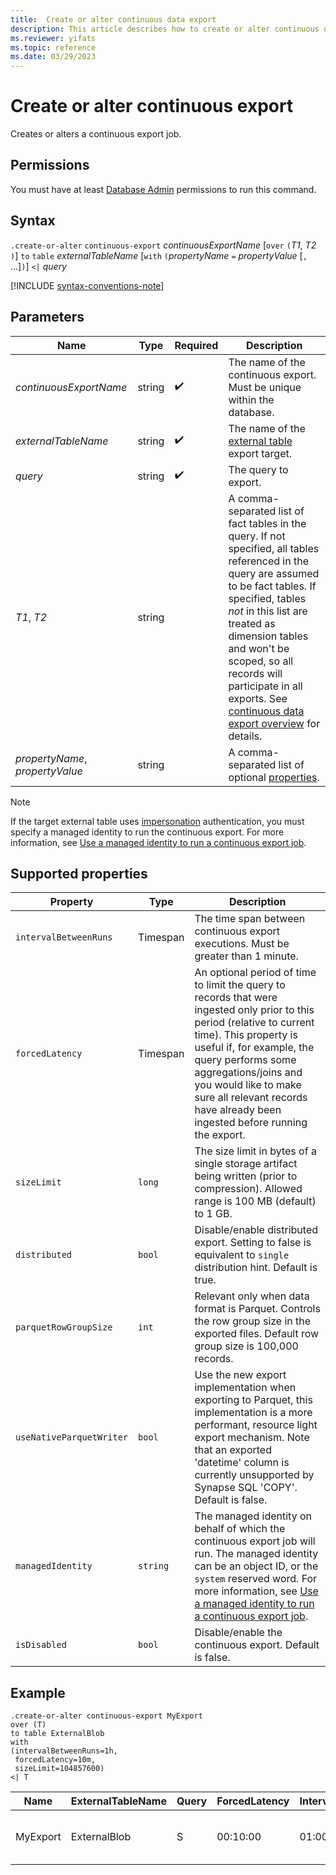 ```yaml
---
title:  Create or alter continuous data export
description: This article describes how to create or alter continuous data export in Azure Data Explorer.
ms.reviewer: yifats
ms.topic: reference
ms.date: 03/29/2023
---
```

# Create or alter continuous export

Creates or alters a continuous export job.

## Permissions

You must have at least [Database Admin](../access-control/role-based-access-control.md) permissions to run this command.

## Syntax

`.create-or-alter` `continuous-export` *continuousExportName* [`over` `(`*T1*, *T2* `)`] `to` `table` *externalTableName* [`with` `(`*propertyName* `=` *propertyValue* [`,` ...]`)`] `<|` *query*

[!INCLUDE [syntax-conventions-note](../../../includes/syntax-conventions-note.md)]

## Parameters

| Name | Type | Required | Description |
|--|--|--|--|
| *continuousExportName* | string |  :heavy_check_mark: | The name of the continuous export. Must be unique within the database. |
| *externalTableName* | string |  :heavy_check_mark: | The name of the [external table](../../query/schema-entities/external-tables.md) export target. |
| *query* | string |  :heavy_check_mark: | The query to export. |
| *T1*, *T2* | string | | A comma-separated list of fact tables in the query. If not specified, all tables referenced in the query are assumed to be fact tables. If specified, tables *not* in this list are treated as dimension tables and won't be scoped, so all records will participate in all exports. See [continuous data export overview](continuous-data-export.md) for details. |
| *propertyName*, *propertyValue* | string | | A comma-separated list of optional [properties](#properties).|

> [!NOTE]
> If the target external table uses [impersonation](../../api/connection-strings/storage-authentication-methods.md#impersonation) authentication, you must specify a managed identity to run the continuous export. For more information, see [Use a managed identity to run a continuous export job](continuous-export-with-managed-identity.md).

## Supported properties

| Property | Type | Description |
|--|--|--|
| `intervalBetweenRuns` | Timespan | The time span between continuous export executions. Must be greater than 1 minute. |
| `forcedLatency` | Timespan | An optional period of time to limit the query to records that were ingested only prior to this period (relative to current time). This property is useful if, for example, the query performs some aggregations/joins and you would like to make sure all relevant records have already been ingested before running the export. |
| `sizeLimit` | `long` | The size limit in bytes of a single storage artifact being written (prior to compression). Allowed range is 100 MB (default) to 1 GB. |
| `distributed` | `bool` | Disable/enable distributed export. Setting to false is equivalent to `single` distribution hint. Default is true. |
| `parquetRowGroupSize` | `int` | Relevant only when data format is Parquet. Controls the row group size in the exported files. Default row group size is 100,000 records. |
| `useNativeParquetWriter` | `bool` | Use the new export implementation when exporting to Parquet, this implementation is a more performant, resource light export mechanism. Note that an exported 'datetime' column is currently unsupported by Synapse SQL 'COPY'. Default is false. |
| `managedIdentity` | `string` | The managed identity on behalf of which the continuous export job will run. The managed identity can be an object ID, or the `system` reserved word. For more information, see [Use a managed identity to run a continuous export job](./continuous-export-with-managed-identity.md#use-a-managed-identity-to-run-a-continuous-export-job).|
| `isDisabled` | `bool` | Disable/enable the continuous export. Default is false. |

## Example

```kusto
.create-or-alter continuous-export MyExport
over (T)
to table ExternalBlob
with
(intervalBetweenRuns=1h, 
 forcedLatency=10m, 
 sizeLimit=104857600)
<| T
```

| Name | ExternalTableName | Query | ForcedLatency | IntervalBetweenRuns | CursorScopedTables | ExportProperties |
|--|--|--|--|--|--|--|
| MyExport | ExternalBlob | S | 00:10:00 | 01:00:00 | [<br>  "['DB'].['S']"<br>] | {<br>  "SizeLimit": 104857600<br>} |
